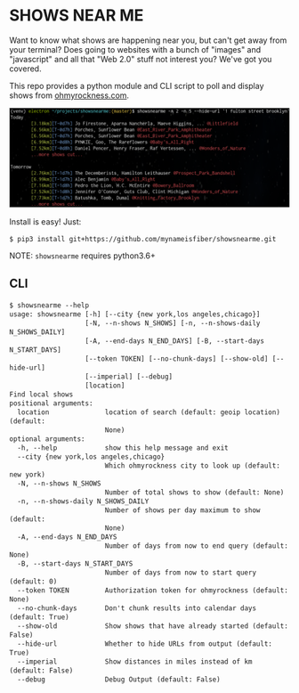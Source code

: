 # SHOWS NEAR ME

Want to know what shows are happening near you, but can't get away from your
terminal? Does going to websites with a bunch of "images" and "javascript" and
all that "Web 2.0" stuff not interest you? We've got you covered.

This repo provides a python module and CLI script to poll and display shows from
[ohmyrockness.com](https://ohmyrockness.com).

![](showsnearme.png)


Install is easy! Just:

```
$ pip3 install git+https://github.com/mynameisfiber/showsnearme.git
```

NOTE: `showsnearme` requires python3.6+


## CLI

```
$ showsnearme --help
usage: showsnearme [-h] [--city {new york,los angeles,chicago}]
                   [-N, --n-shows N_SHOWS] [-n, --n-shows-daily N_SHOWS_DAILY]
                   [-A, --end-days N_END_DAYS] [-B, --start-days N_START_DAYS]
                   [--token TOKEN] [--no-chunk-days] [--show-old] [--hide-url]
                   [--imperial] [--debug]
                   [location]
Find local shows
positional arguments:
  location              location of search (default: geoip location) (default:
                        None)
optional arguments:
  -h, --help            show this help message and exit
  --city {new york,los angeles,chicago}
                        Which ohmyrockness city to look up (default: new york)
  -N, --n-shows N_SHOWS
                        Number of total shows to show (default: None)
  -n, --n-shows-daily N_SHOWS_DAILY
                        Number of shows per day maximum to show (default:
                        None)
  -A, --end-days N_END_DAYS
                        Number of days from now to end query (default: None)
  -B, --start-days N_START_DAYS
                        Number of days from now to start query (default: 0)
  --token TOKEN         Authorization token for ohmyrockness (default: None)
  --no-chunk-days       Don't chunk results into calendar days (default: True)
  --show-old            Show shows that have already started (default: False)
  --hide-url            Whether to hide URLs from output (default: True)
  --imperial            Show distances in miles instead of km (default: False)
  --debug               Debug Output (default: False)
```
